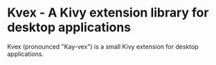 # Kvex - A Kivy extension library for desktop applications

Kvex (pronounced "Kay-vex") is a small Kivy extension for desktop applications.
